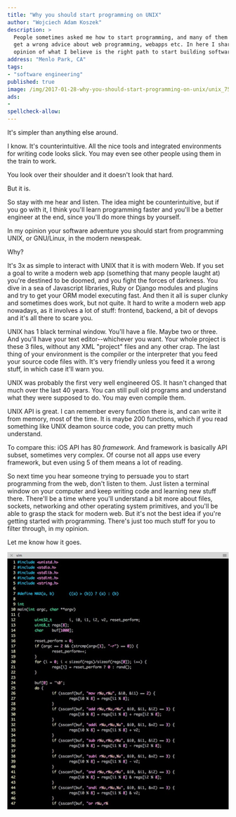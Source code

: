 ```yaml
---
title: "Why you should start programming on UNIX"
author: "Wojciech Adam Koszek"
description: >
  People sometimes asked me how to start programming, and many of them
  get a wrong advice about web programming, webapps etc. In here I share my
  opinion of what I believe is the right path to start building software.
address: "Menlo Park, CA"
tags:
- "software engineering"
published: true
image: /img/2017-01-28-why-you-should-start-programming-on-unix/unix_75p.jpg
ads:
-
spellcheck-allow:
---
```


It's simpler than anything else around.

I know. It's counterintuitive. All the nice tools and integrated
environments for writing code looks slick. You may even see other people
using them in the train to work.

You look over their shoulder and it doesn't look that hard.

But it is.

So stay with me hear and listen. The idea might be counterintuitive, but if
you go with it, I think you'll learn programming faster and you'll be a
better engineer at the end, since you'll do more things by yourself.

In my opinion your software adventure you should start from programming
UNIX, or GNU/Linux, in the modern newspeak.

Why?

It's 3x as simple to interact with UNIX that it is with modern Web. If you
set a goal to write a modern web app (something that many people laught at)
you're destined to be doomed, and you fight the forces of darkness. You dive
in a sea of Javascript libraries, Ruby or Django modules and plugins and try
to get your ORM model executing fast. And then it all is super clunky and
sometimes does work, but not quite. It hard to write a modern web app
nowadays, as it involves a lot of stuff: frontend, backend, a bit of devops
and it's all there to scare you.

UNIX has 1 black terminal window. You'll have a file. Maybe two or three.
And you'll have your text editor--whichever you want. Your whole project is
these 3 files, without any XML "project" files and any other crap. The last
thing of your environment is the compiler or the interpreter that you feed
your source code files with. It's very friendly unless you feed it a wrong
stuff, in which case it'll warn you.

UNIX was probably the first very well engineered OS. It hasn't changed that
much over the last 40 years. You can still pull old programs and understand
what they were supposed to do. You may even compile them.

UNIX API is great. I can remember every function there is, and
can write it from memory, most of the time. It is maybe 200 functions,
which if you read something like UNIX deamon source code, you can pretty
much understand.

To compare this: iOS API has 80 *framework*. And framework is basically API
subset, sometimes very complex. Of course not all apps use every framework,
but even using 5 of them means a lot of reading.

So next time you hear someone trying to persuade you to start programming
from the web, don't listen to them. Just listen a terminal window on your
computer and keep writing code and learning new stuff there. There'll be a
time where you'll understand a bit more about files, sockets, networking and
other operating system primitives, and you'll be able to grasp the stack for
modern web. But it's not the best idea if you're getting started with
programming. There's just too much stuff for you to filter through, in my
opinion.

Let me know how it goes.

![unix](/img/2017-01-28-why-you-should-start-programming-on-unix/unix_75p.jpg "unix")
